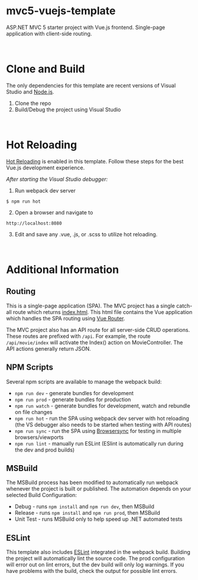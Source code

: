 # mvc5-vuejs-template
ASP.NET MVC 5 starter project with Vue.js frontend. Single-page application with client-side routing.

<br>

# Clone and Build

The only dependencies for this template are recent versions of Visual Studio and [Node.js](https://nodejs.org/en/).

1. Clone the repo
2. Build/Debug the project using Visual Studio

<br>

# Hot Reloading

[Hot Reloading](https://vue-loader.vuejs.org/guide/hot-reload.html) is enabled in this template. Follow these steps for the best Vue.js development experience.

*After starting the Visual Studio debugger:*

1. Run webpack dev server

```
$ npm run hot
```

2. Open a browser and navigate to

```
http://localhost:8080
```

3. Edit and save any .vue, .js, or .scss to utilize hot reloading.

<br>

# Additional Information

## Routing

This is a single-page application (SPA). The MVC project has a single catch-all route which returns [index.html](src/index.html). This html file contains the Vue application which handles the SPA routing using [Vue Router](src/js/router.js).

The MVC project also has an API route for all server-side CRUD operations. These routes are prefixed with `/api`. For example, the route `/api/movie/index` will activate the Index() action on MovieController. The API actions generally return JSON.

## NPM Scripts

Several npm scripts are available to manage the webpack build:

* `npm run dev` - generate bundles for development
* `npm run prod` - generate bundles for production
* `npm run watch` - generate bundles for development, watch and rebundle on file changes
* `npm run hot` - run the SPA using webpack dev server with hot reloading (the VS debugger also needs to be started when testing with API routes)
* `npm run sync` - run the SPA using [Browsersync](https://browsersync.io/) for testing in multiple browsers/viewports
* `npm run lint` - manually run ESLint (ESlint is automatically run during the dev and prod builds)

## MSBuild

The MSBuild process has been modified to automatically run webpack whenever the project is built or published. The automation depends on your selected Build Configuration:

* Debug - runs `npm install` and `npm run dev`, then MSBuild
* Release - runs `npm install` and `npm run prod`, then MSBuild
* Unit Test - runs MSBuild only to help speed up .NET automated tests


## ESLint

This template also includes [ESLint](https://eslint.org/) integrated in the webpack build. Building the project will automatically lint the source code. The prod configuration will error out on lint errors, but the dev build will only log warnings. If you have problems with the build, check the output for possible lint errors.


